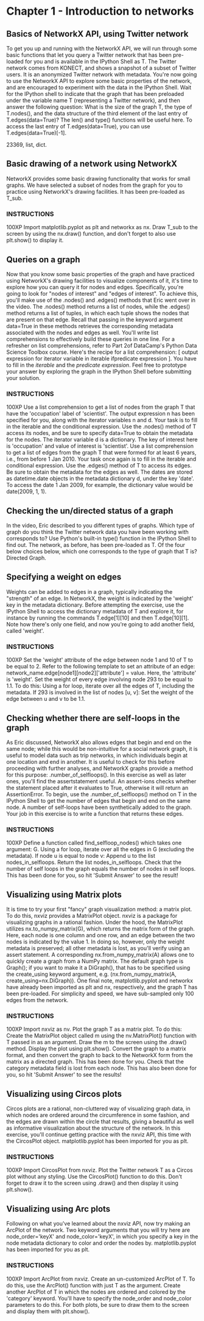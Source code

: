 # Chapter 1 - Introduction to networks

## Basics of NetworkX API, using Twitter network
To get you up and running with the NetworkX API, we will run through some basic functions that let you query a Twitter network that has been pre-loaded for you and is available in the IPython Shell as T. The Twitter network comes from KONECT, and shows a snapshot of a subset of Twitter users. It is an anonymized Twitter network with metadata.
You're now going to use the NetworkX API to explore some basic properties of the network, and are encouraged to experiment with the data in the IPython Shell.
Wait for the IPython shell to indicate that the graph that has been preloaded under the variable name T (representing a Twitter network), and then answer the following question:
What is the size of the graph T, the type of T.nodes(), and the data structure of the third element of the last entry of T.edges(data=True)? The len() and type() functions will be useful here. To access the last entry of T.edges(data=True), you can use T.edges(data=True)[-1].

23369, list, dict.

## Basic drawing of a network using NetworkX
NetworkX provides some basic drawing functionality that works for small graphs. We have selected a subset of nodes from the graph for you to practice using NetworkX's drawing facilities. It has been pre-loaded as T_sub.
### INSTRUCTIONS
100XP
Import matplotlib.pyplot as plt and networkx as nx.
Draw T_sub to the screen by using the nx.draw() function, and don't forget to also use plt.show() to display it.

## Queries on a graph
Now that you know some basic properties of the graph and have practiced using NetworkX's drawing facilities to visualize components of it, it's time to explore how you can query it for nodes and edges. Specifically, you're going to look for "nodes of interest" and "edges of interest". To achieve this, you'll make use of the .nodes() and .edges() methods that Eric went over in the video. The .nodes() method returns a list of nodes, while the .edges() method returns a list of tuples, in which each tuple shows the nodes that are present on that edge. Recall that passing in the keyword argument data=True in these methods retrieves the corresponding metadata associated with the nodes and edges as well.
You'll write list comprehensions to effectively build these queries in one line. For a refresher on list comprehensions, refer to Part 2of DataCamp's Python Data Science Toolbox course. Here's the recipe for a list comprehension:
[ output expression for iterator variable in iterable ifpredicate expression ].
You have to fill in the _iterable_ and the _predicate expression_. Feel free to prototype your answer by exploring the graph in the IPython Shell before submitting your solution.

### INSTRUCTIONS
100XP
Use a list comprehension to get a list of nodes from the graph T that have the 'occupation' label of 'scientist'.
The output expression n has been specified for you, along with the iterator variables n and d. Your task is to fill in the iterable and the conditional expression.
Use the .nodes() method of T access its nodes, and be sure to specify data=True to obtain the metadata for the nodes.
The iterator variable d is a dictionary. The key of interest here is 'occupation' and value of interest is 'scientist'.
Use a list comprehension to get a list of edges from the graph T that were formed for at least 6 years, i.e., from before 1 Jan 2010.
Your task once again is to fill in the iterable and conditional expression.
Use the .edges() method of T to access its edges. Be sure to obtain the metadata for the edges as well.
The dates are stored as datetime.date objects in the metadata dictionary d, under the key 'date'. To access the date 1 Jan 2009, for example, the dictionary value would be date(2009, 1, 1).

## Checking the un/directed status of a graph
In the video, Eric described to you different types of graphs. Which type of graph do you think the Twitter network data you have been working with corresponds to? Use Python's built-in type() function in the IPython Shell to find out. The network, as before, has been pre-loaded as T.
Of the four below choices below, which one corresponds to the type of graph that T is?
Directed Graph.


## Specifying a weight on edges
Weights can be added to edges in a graph, typically indicating the "strength" of an edge. In NetworkX, the weight is indicated by the 'weight' key in the metadata dictionary.
Before attempting the exercise, use the IPython Shell to access the dictionary metadata of T and explore it, for instance by running the commands T.edge[1][10] and then T.edge[10][1]. Note how there's only one field, and now you're going to add another field, called 'weight'.
### INSTRUCTIONS
100XP
Set the 'weight' attribute of the edge between node 1 and 10 of T to be equal to 2. Refer to the following template to set an attribute of an edge: network_name.edge[node1][node2]['attribute'] = value. Here, the 'attribute' is 'weight'.
Set the weight of every edge involving node 293 to be equal to 1.1. To do this:
Using a for loop, iterate over all the edges of T, including the metadata.
If 293 is involved in the list of nodes [u, v]:
Set the weight of the edge between u and v to be 1.1.

## Checking whether there are self-loops in the graph
As Eric discussed, NetworkX also allows edges that begin and end on the same node; while this would be non-intuitive for a social network graph, it is useful to model data such as trip networks, in which individuals begin at one location and end in another.
It is useful to check for this before proceeding with further analyses, and NetworkX graphs provide a method for this purpose: .number_of_selfloops().
In this exercise as well as later ones, you'll find the assertstatement useful. An assert-ions checks whether the statement placed after it evaluates to True, otherwise it will return an AssertionError.
To begin, use the .number_of_selfloops() method on T in the IPython Shell to get the number of edges that begin and end on the same node. A number of self-loops have been synthetically added to the graph. Your job in this exercise is to write a function that returns these edges.
 
### INSTRUCTIONS
100XP
Define a function called find_selfloop_nodes() which takes one argument: G.
Using a for loop, iterate over all the edges in G (excluding the metadata).
If node u is equal to node v:
Append u to the list nodes_in_selfloops.
Return the list nodes_in_selfloops.
Check that the number of self loops in the graph equals the number of nodes in self loops. This has been done for you, so hit 'Submit Answer' to see the result!


## Visualizing using Matrix plots
It is time to try your first "fancy" graph visualization method: a matrix plot. To do this, nxviz provides a MatrixPlot object.
nxviz is a package for visualizing graphs in a rational fashion. Under the hood, the MatrixPlot utilizes nx.to_numpy_matrix(G), which returns the matrix form of the graph. Here, each node is one column and one row, and an edge between the two nodes is indicated by the value 1. In doing so, however, only the weight metadata is preserved; all other metadata is lost, as you'll verify using an assert statement.
A corresponding nx.from_numpy_matrix(A) allows one to quickly create a graph from a NumPy matrix. The default graph type is Graph(); if you want to make it a DiGraph(), that has to be specified using the create_using keyword argument, e.g. (nx.from_numpy_matrix(A, create_using=nx.DiGraph)).
One final note, matplotlib.pyplot and networkx have already been imported as plt and nx, respectively, and the graph T has been pre-loaded. For simplicity and speed, we have sub-sampled only 100 edges from the network.
### INSTRUCTIONS
100XP
Import nxviz as nv.
Plot the graph T as a matrix plot. To do this:
Create the MatrixPlot object called m using the nv.MatrixPlot() function with T passed in as an argument.
Draw the m to the screen using the .draw() method.
Display the plot using plt.show().
Convert the graph to a matrix format, and then convert the graph to back to the NetworkX form from the matrix as a directed graph. This has been done for you.
Check that the category metadata field is lost from each node. This has also been done for you, so hit 'Submit Answer' to see the results!

## Visualizing using Circos plots
Circos plots are a rational, non-cluttered way of visualizing graph data, in which nodes are ordered around the circumference in some fashion, and the edges are drawn within the circle that results, giving a beautiful as well as informative visualization about the structure of the network.
In this exercise, you'll continue getting practice with the nxviz API, this time with the CircosPlot object. matplotlib.pyplot has been imported for you as plt.
### INSTRUCTIONS
100XP
Import CircosPlot from nxviz.
Plot the Twitter network T as a Circos plot without any styling. Use the CircosPlot() function to do this. Don't forget to draw it to the screen using .draw() and then display it using plt.show().

## Visualizing using Arc plots
Following on what you've learned about the nxviz API, now try making an ArcPlot of the network. Two keyword arguments that you will try here are node_order='keyX' and node_color='keyX', in which you specify a key in the node metadata dictionary to color and order the nodes by.
matplotlib.pyplot has been imported for you as plt.
### INSTRUCTIONS
100XP
Import ArcPlot from nxviz.
Create an un-customized ArcPlot of T. To do this, use the ArcPlot() function with just T as the argument.
Create another ArcPlot of T in which the nodes are ordered and colored by the 'category' keyword. You'll have to specify the node_order and node_color parameters to do this. For both plots, be sure to draw them to the screen and display them with plt.show().


